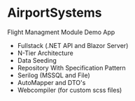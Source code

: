 # AirportSystems
Flight Managment Module Demo App

- Fullstack (.NET API and Blazor Server)
- N-Tier Architecture
- Data Seeding
- Repository With Specification Pattern
- Serilog (MSSQL and File)
- AutoMapper and DTO's
- Webcompiler (for custom scss files)
